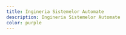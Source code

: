 ```yaml
---
title: Ingineria Sistemelor Automate
description: Ingineria Sistemelor Automate
color: purple
---
```

